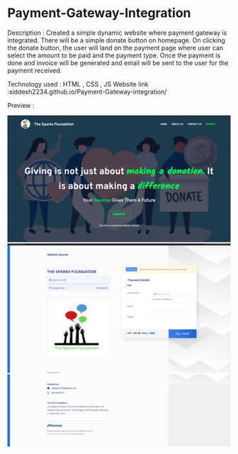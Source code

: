 # Payment-Gateway-Integration

Description : Created a simple dynamic website where payment gateway is integrated. There will be a simple donate button on homepage. On clicking the donate button, the user will land on the payment page where user can select the amount to be paid and the payment type. Once  the payment is done and invoice will be generated and email will be sent to the user for the payment received.

Technology used : HTML , CSS , JS 
Website link :siddesh2234.github.io/Payment-Gateway-integration/

Preview : 

![image](images/ss1.png)
![image](images/ss2.png)
![image](images/ss3.png)

